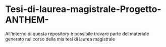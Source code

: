 # Tesi-di-laurea-magistrale-Progetto-ANTHEM-
All'interno di questa repository è possibile trovare parte del materiale generato nel corso della mia tesi di laurea magistrale
